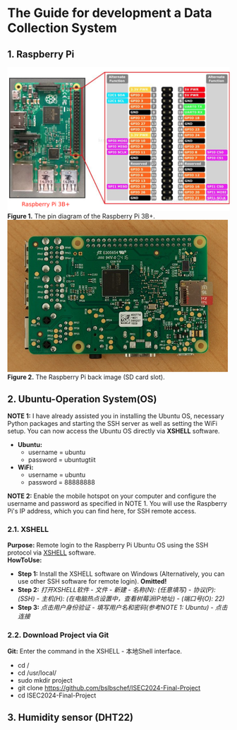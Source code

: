 # The Guide for development a Data Collection System
##  1. Raspberry Pi
![alt text](image-1.png)  
__Figure 1.__ The pin diagram of the Raspberry Pi 3B+.  
![alt text](image-2.png)  
__Figure 2.__ The Raspberry Pi back image (SD card slot).
## 2. Ubuntu-Operation System(OS)
__NOTE 1:__ I have already assisted you in installing the Ubuntu OS, necessary Python packages and starting the SSH server as well as setting the WiFi setup. You can now access the Ubuntu OS directly via __XSHELL__ software.  
- __Ubuntu:__  
    - username = ubuntu      
    - password = ubuntugtiit
- __WiFi:__  
    - username = ubuntu
    - password = 88888888

__NOTE 2:__ Enable the mobile hotspot on your computer and configure the username and password as specified in NOTE 1. You will use the Raspberry Pi's IP address, which you can find here, for SSH remote access.
### 2.1. XSHELL
__Purpose:__ Remote login to the Raspberry Pi Ubuntu OS using the SSH protocol via [XSHELL](https://cdn.netsarang.net/8480c912/Xshell-8.0.0063p.exe) software.  
__HowToUse:__   
- __Step 1:__ Install the XSHELL software on Windows (Alternatively, you can use other SSH software for remote login).  __Omitted!__
- __Step 2:__ *打开XSHELL软件* - *文件* - *新建* - *名称(N): (任意填写)* - *协议(P): (SSH)* - *主机(H): (在电脑热点设置中，查看树莓派IP地址)* - *(端口号(O): 22)*
- __Step 3:__ *点击用户身份验证* - *填写用户名和密码(参考NOTE 1: Ubuntu)* - *点击连接*  
### 2.2. Download Project via Git  
__Git:__ Enter the command in the XSHELL - 本地Shell interface.  
- cd /  
- cd /usr/local/  
- sudo mkdir project  
- git clone https://github.com/bslbschef/ISEC2024-Final-Project  
- cd ISEC2024-Final-Project
## 3. Humidity sensor (DHT22)